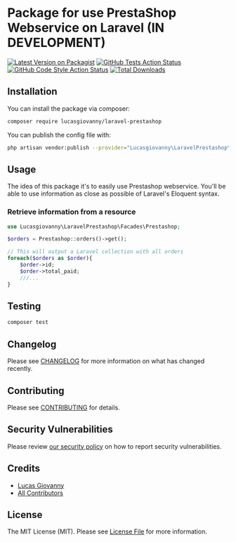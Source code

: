 # Package for use PrestaShop Webservice on Laravel (IN DEVELOPMENT)

[![Latest Version on Packagist](https://img.shields.io/packagist/v/lucasgiovanny/laravel-prestashop.svg?style=flat-square)](https://packagist.org/packages/lucasgiovanny/laravel-prestashop)
[![GitHub Tests Action Status](https://img.shields.io/github/workflow/status/lucasgiovanny/laravel-prestashop/run-tests?label=tests)](https://github.com/lucasgiovanny/laravel-prestashop/actions?query=workflow%3Arun-tests+branch%3Amain)
[![GitHub Code Style Action Status](https://img.shields.io/github/workflow/status/lucasgiovanny/laravel-prestashop/Check%20&%20fix%20styling?label=code%20style)](https://github.com/lucasgiovanny/laravel-prestashop/actions?query=workflow%3A"Check+%26+fix+styling"+branch%3Amain)
[![Total Downloads](https://img.shields.io/packagist/dt/lucasgiovanny/laravel-prestashop.svg?style=flat-square)](https://packagist.org/packages/lucasgiovanny/laravel-prestashop)

## Installation

You can install the package via composer:

```bash
composer require lucasgiovanny/laravel-prestashop
```


You can publish the config file with:
```bash
php artisan vendor:publish --provider="Lucasgiovanny\LaravelPrestashop\LaravelPrestashopServiceProvider" --tag="laravel-prestashop-config"
```

## Usage

The idea of this package it's to easily use Prestashop webservice. You'll be able to use information as close as possible of Laravel's Eloquent syntax.

### Retrieve information from a resource

```php
use Lucasgiovanny\LaravelPrestashop\Facades\Prestashop;

$orders = Prestashop::orders()->get();

// This will output a Laravel collection with all orders
foreach($orders as $order){
    $order->id;
    $order->total_paid;
    ///...
}
```

## Testing

```bash
composer test
```

## Changelog

Please see [CHANGELOG](CHANGELOG.md) for more information on what has changed recently.

## Contributing

Please see [CONTRIBUTING](.github/CONTRIBUTING.md) for details.

## Security Vulnerabilities

Please review [our security policy](../../security/policy) on how to report security vulnerabilities.

## Credits

- [Lucas Giovanny](https://github.com/lucasgiovanny)
- [All Contributors](../../contributors)

## License

The MIT License (MIT). Please see [License File](LICENSE.md) for more information.
